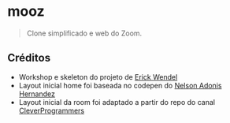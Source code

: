 # mooz
> Clone simplificado e web do Zoom.

## Créditos
- Workshop e skeleton do projeto de [Erick Wendel](https://github.com/ErickWendel/jsexpert02-skeleton-ew)
- Layout inicial home foi baseada no codepen do [Nelson Adonis Hernandez
](https://codepen.io/nelsonher019/pen/eYZBqOm)
- Layout inicial da room foi adaptado a partir do repo do canal [CleverProgrammers](https://github.com/CleverProgrammers/nodejs-zoom-clone/blob/master/views/room.ejs)